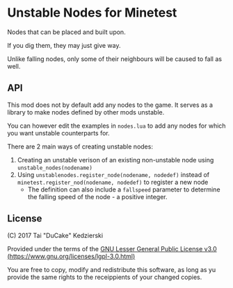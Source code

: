 # Unstable Nodes for Minetest

Nodes that can be placed and built upon.

If you dig them, they may just give way.

Unlike falling nodes, only some of their neighbours will be caused to fall as well.

## API

This mod does not by default add any nodes to the game. It serves as a library to make nodes defined by other mods unstable.

You can however edit the examples in `nodes.lua` to add any nodes for which you want unstable counterparts for.

There are 2 main ways of creating unstable nodes:

1. Creating an unstable verison of an existing non-unstable node using `unstable_nodes(nodename)`
2. Using `unstablenodes.register_node(nodename, nodedef)` instead of `minetest.register_nod(nodename, nodedef)` to register a new node
	* The definition can also include a `fallspeed` parameter to determine the falling speed of the node - a positive integer.

## License

(C) 2017 Tai "DuCake" Kedzierski

Provided under the terms of the [GNU Lesser General Public License v3.0 (https://www.gnu.org/licenses/lgpl-3.0.html)](https://www.gnu.org/licenses/lgpl-3.0.html)

You are free to copy, modify and redistribute this software, as long as yu provide the same rights to the receippients of your changed copies.
